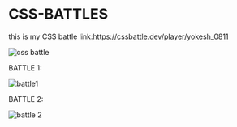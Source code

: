 # CSS-BATTLES
this is my CSS battle link:https://cssbattle.dev/player/yokesh_0811

![css battle](https://user-images.githubusercontent.com/99379363/199985248-1f3cd48c-a7b7-45c6-be08-0856d045f29d.png)


BATTLE 1:

![battle1](https://user-images.githubusercontent.com/99379363/199984017-3d9accbf-19e5-4b4d-a697-c27085085f07.png)

BATTLE 2:

![battle 2](https://user-images.githubusercontent.com/99379363/199984973-73a45e49-9c69-4861-8d76-ad242a1aa46a.png)
